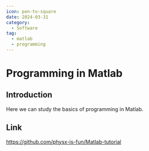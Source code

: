 ```yaml
---
icon: pen-to-square
date: 2024-03-31
category:
  - Software
tag:
  - matlab
  - programming
---
```


# Programming in Matlab

<!-- more -->

## Introduction

Here we can study the basics of programming in Matlab.

## Link

<https://github.com/physx-is-fun/Matlab-tutorial>